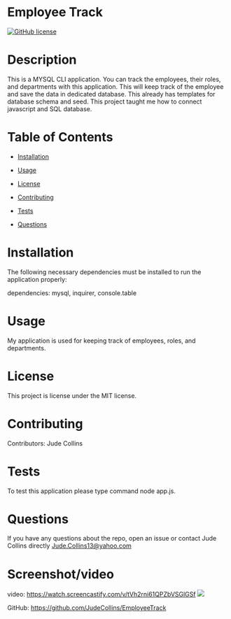 # Employee Track
[![GitHub license](https://img.shields.io/badge/license-MIT-blue.svg)](https://github.com/JudeCollins/EmployeeTrack)

# Description

This is a MYSQL CLI application. You can track the employees, their roles, and departments with this application. This will keep track of the employee and save the data in dedicated database.
This already has templates for database schema and seed. This project taught me how to connect javascript and SQL database.

# Table of Contents 

* [Installation](#installation)

* [Usage](#usage)

* [License](#license)

* [Contributing](#contributing)

* [Tests](#tests)

* [Questions](#questions)

# Installation

The following necessary dependencies must be installed to run the application properly:

dependencies: mysql, inquirer, console.table

# Usage

My application is used for keeping track of employees, roles, and departments.

# License

This project is license under the MIT license.

# Contributing

​Contributors: Jude Collins

# Tests

To test this application please type command node app.js.

# Questions

If you have any questions about the repo, open an issue or contact Jude Collins directly 
Jude.Collins13@yahoo.com

# Screenshot/video

video: https://watch.screencastify.com/v/tVh2rni61QPZbVSGlGSf
![](https://user-images.githubusercontent.com/91752290/151675441-e9a3db5f-2044-4ed8-a870-6c715424b7c9.png)


GitHub: https://github.com/JudeCollins/EmployeeTrack
